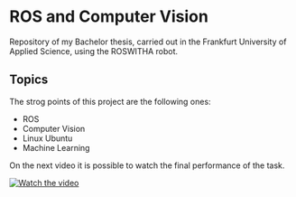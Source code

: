 # ROS and Computer Vision 
 
Repository of my Bachelor thesis, carried out in the Frankfurt University of Applied Science, using the ROSWITHA robot.

## Topics

The strog points of this project are the following ones: 
* ROS
* Computer Vision
* Linux Ubuntu
* Machine Learning

On the next video it is possible to watch the final performance of the task.

[![Watch the video](https://img.youtube.com/vi/q4VDEgwi1-w/hqdefault.jpg)](https://youtu.be/q4VDEgwi1-w)
